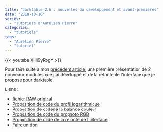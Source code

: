 ```yaml
---
title: "darktable 2.6 : nouvelles du développement et avant-premières"
date: "2018-10-10"
series:
  - "Tutoriels d'Aurélien Pierre"
categories: 
  - "tutoriels"
tags: 
  - "Aurélien Pierre"
  - "tutoriel"
---
```


{{< youtube XIill9yRogY >}}

Pour faire suite à mon [précédent article](http://darktable.fr/2018/09/recuperer-la-plage-dynamique-prise-2/), une première présentation de 2 nouveaux modules que j'ai développé et de la refonte de l'interface que je propose pour darktable.

Liens :

- [fichier RAW original](https://froknowsphoto.com/raw-edit-of-the-week-25/)
- [Proposition de code du profil logarithmique](https://github.com/darktable-org/darktable/pull/1730)
- [Proposition de codede la balance couleur](https://github.com/darktable-org/darktable/pull/1734)
- [Proposition de code du prophoto RGB](https://github.com/darktable-org/darktable/pull/1744)
- [Proposition de code de la refonte de l'interface](https://github.com/darktable-org/darktable/pull/1745)
- [Faire un don](https://www.paypal.me/aurelienpierre)
